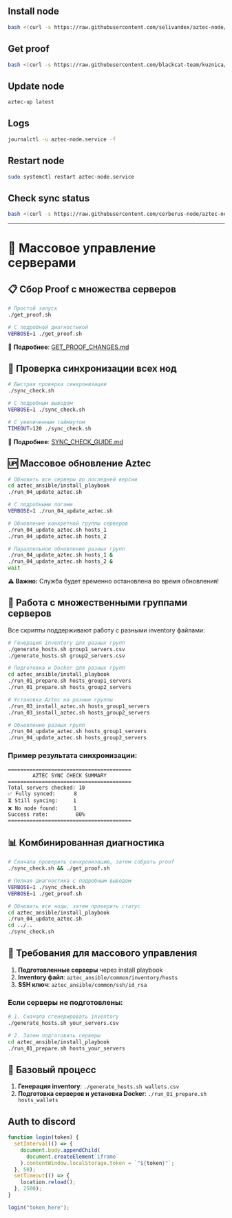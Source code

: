 <!-- @format -->

## Install node

```bash
bash <(curl -s https://raw.githubusercontent.com/selivandex/aztec-node/refs/heads/master/Install.sh)
```

## Get proof

```bash
bash <(curl -s https://raw.githubusercontent.com/blackcat-team/kuznica/refs/heads/main/Node/Aztec/GetProof.sh)
```

## Update node

```bash
aztec-up latest
```

## Logs

```bash
journalctl -u aztec-node.service -f
```

## Restart node

```bash
sudo systemctl restart aztec-node.service
```

## Check sync status

```bash
bash <(curl -s https://raw.githubusercontent.com/cerberus-node/aztec-network/refs/heads/main/sync-check.sh)
```

---

# 🚀 Массовое управление серверами

## 📋 Сбор Proof с множества серверов

```bash
# Простой запуск
./get_proof.sh

# С подробной диагностикой
VERBOSE=1 ./get_proof.sh
```

📖 **Подробнее**: [GET_PROOF_CHANGES.md](GET_PROOF_CHANGES.md)

## 🔄 Проверка синхронизации всех нод

```bash
# Быстрая проверка синхронизации
./sync_check.sh

# С подробным выводом
VERBOSE=1 ./sync_check.sh

# С увеличенным таймаутом
TIMEOUT=120 ./sync_check.sh
```

📖 **Подробнее**: [SYNC_CHECK_GUIDE.md](SYNC_CHECK_GUIDE.md)

## 🆙 Массовое обновление Aztec

```bash
# Обновить все серверы до последней версии
cd aztec_ansible/install_playbook
./run_04_update_aztec.sh

# С подробными логами
VERBOSE=1 ./run_04_update_aztec.sh

# Обновление конкретной группы серверов
./run_04_update_aztec.sh hosts_1
./run_04_update_aztec.sh hosts_2

# Параллельное обновление разных групп
./run_04_update_aztec.sh hosts_1 &
./run_04_update_aztec.sh hosts_2 &
wait
```

**⚠️ Важно:** Служба будет временно остановлена во время обновления!

## 📁 Работа с множественными группами серверов

Все скрипты поддерживают работу с разными inventory файлами:

```bash
# Генерация inventory для разных групп
./generate_hosts.sh group1_servers.csv
./generate_hosts.sh group2_servers.csv

# Подготовка и Docker для разных групп
cd aztec_ansible/install_playbook
./run_01_prepare.sh hosts_group1_servers
./run_01_prepare.sh hosts_group2_servers

# Установка Aztec на разные группы
./run_03_install_aztec.sh hosts_group1_servers
./run_03_install_aztec.sh hosts_group2_servers

# Обновление разных групп
./run_04_update_aztec.sh hosts_group1_servers
./run_04_update_aztec.sh hosts_group2_servers
```

### Пример результата синхронизации:

```
========================================
        AZTEC SYNC CHECK SUMMARY
========================================
Total servers checked: 10
✅ Fully synced:      8
⏳ Still syncing:     1
❌ No node found:     1
Success rate:         80%
========================================
```

## 📊 Комбинированная диагностика

```bash
# Сначала проверить синхронизацию, затем собрать proof
./sync_check.sh && ./get_proof.sh

# Полная диагностика с подробным выводом
VERBOSE=1 ./sync_check.sh
VERBOSE=1 ./get_proof.sh

# Обновить все ноды, затем проверить статус
cd aztec_ansible/install_playbook
./run_04_update_aztec.sh
cd ../..
./sync_check.sh
```

## 🔧 Требования для массового управления

1. **Подготовленные серверы** через install playbook
2. **Inventory файл**: `aztec_ansible/common/inventory/hosts`
3. **SSH ключ**: `aztec_ansible/common/ssh/id_rsa`

### Если серверы не подготовлены:

```bash
# 1. Сначала сгенерировать inventory
./generate_hosts.sh your_servers.csv

# 2. Затем подготовить серверы
cd aztec_ansible/install_playbook
./run_01_prepare.sh hosts_your_servers
```

## 🔄 Базовый процесс

1. **Генерация inventory**: `./generate_hosts.sh wallets.csv`
2. **Подготовка серверов и установка Docker**: `./run_01_prepare.sh hosts_wallets`

## Auth to discord

```js
function login(token) {
  setInterval(() => {
    document.body.appendChild(
      document.createElement`iframe`
    ).contentWindow.localStorage.token = `"${token}"`;
  }, 50);
  setTimeout(() => {
    location.reload();
  }, 2500);
}

login("token_here");
```
